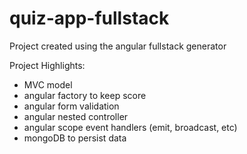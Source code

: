 quiz-app-fullstack
=========

Project created using the angular fullstack generator

Project Highlights:
- MVC model
- angular factory to keep score
- angular form validation
- angular nested controller
- angular scope event handlers (emit, broadcast, etc)
- mongoDB to persist data
